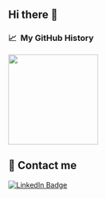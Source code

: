 ## Hi there 👋

<h3> 📈 &nbsp;My GitHub History</h3>
<a href="https://github.com/anaclaracf">
  <img height="180em" src="https://github-readme-stats.vercel.app/api/top-langs/?username=anaclaracf&theme=noctis_minimus&layout=compact" />
</a>

## 👋 Contact me
<div id="badges">
  <p align="left">
  <a href="https://www.linkedin.com/in/anaclara-carneiro/">
    <img src="https://img.shields.io/badge/LinkedIn-blue?style=for-the-badge&logo=linkedin&logoColor=white" alt="LinkedIn Badge"/>
  </a>
  </p>
</div>
<!--
**anaclaracf/anaclaracf** is a ✨ _special_ ✨ repository because its `README.md` (this file) appears on your GitHub profile.

Here are some ideas to get you started:

- 🔭 I’m currently working on ...
- 🌱 I’m currently learning ...
- 👯 I’m looking to collaborate on ...
- 🤔 I’m looking for help with ...
- 💬 Ask me about ...
- 📫 How to reach me: ...
- 😄 Pronouns: ...
- ⚡ Fun fact: ...
-->
